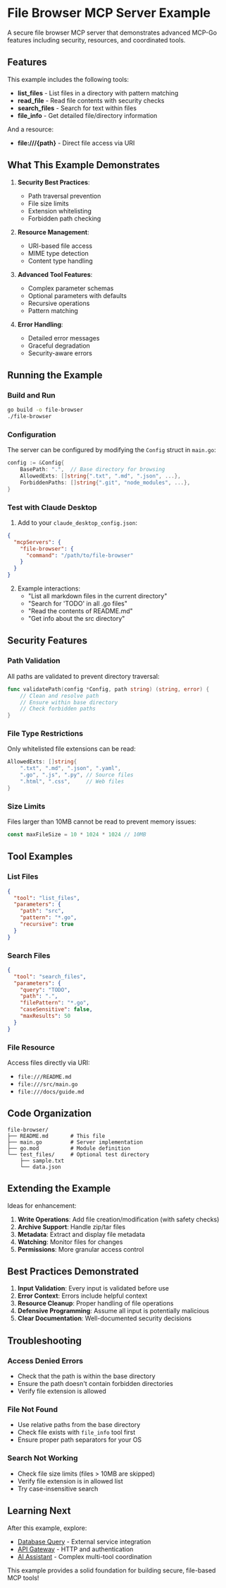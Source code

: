 # File Browser MCP Server Example

A secure file browser MCP server that demonstrates advanced MCP-Go features including security, resources, and coordinated tools.

## Features

This example includes the following tools:

- **list_files** - List files in a directory with pattern matching
- **read_file** - Read file contents with security checks
- **search_files** - Search for text within files
- **file_info** - Get detailed file/directory information

And a resource:
- **file:///{path}** - Direct file access via URI

## What This Example Demonstrates

1. **Security Best Practices**:
   - Path traversal prevention
   - File size limits
   - Extension whitelisting
   - Forbidden path checking

2. **Resource Management**:
   - URI-based file access
   - MIME type detection
   - Content type handling

3. **Advanced Tool Features**:
   - Complex parameter schemas
   - Optional parameters with defaults
   - Recursive operations
   - Pattern matching

4. **Error Handling**:
   - Detailed error messages
   - Graceful degradation
   - Security-aware errors

## Running the Example

### Build and Run

```bash
go build -o file-browser
./file-browser
```

### Configuration

The server can be configured by modifying the `Config` struct in `main.go`:

```go
config := &Config{
    BasePath: ".",  // Base directory for browsing
    AllowedExts: []string{".txt", ".md", ".json", ...},
    ForbiddenPaths: []string{".git", "node_modules", ...},
}
```

### Test with Claude Desktop

1. Add to your `claude_desktop_config.json`:
```json
{
  "mcpServers": {
    "file-browser": {
      "command": "/path/to/file-browser"
    }
  }
}
```

2. Example interactions:
   - "List all markdown files in the current directory"
   - "Search for 'TODO' in all .go files"
   - "Read the contents of README.md"
   - "Get info about the src directory"

## Security Features

### Path Validation

All paths are validated to prevent directory traversal:

```go
func validatePath(config *Config, path string) (string, error) {
    // Clean and resolve path
    // Ensure within base directory
    // Check forbidden paths
}
```

### File Type Restrictions

Only whitelisted file extensions can be read:

```go
AllowedExts: []string{
    ".txt", ".md", ".json", ".yaml",
    ".go", ".js", ".py", // Source files
    ".html", ".css",     // Web files
}
```

### Size Limits

Files larger than 10MB cannot be read to prevent memory issues:

```go
const maxFileSize = 10 * 1024 * 1024 // 10MB
```

## Tool Examples

### List Files

```json
{
  "tool": "list_files",
  "parameters": {
    "path": "src",
    "pattern": "*.go",
    "recursive": true
  }
}
```

### Search Files

```json
{
  "tool": "search_files",
  "parameters": {
    "query": "TODO",
    "path": ".",
    "filePattern": "*.go",
    "caseSensitive": false,
    "maxResults": 50
  }
}
```

### File Resource

Access files directly via URI:
- `file:///README.md`
- `file:///src/main.go`
- `file:///docs/guide.md`

## Code Organization

```
file-browser/
├── README.md       # This file
├── main.go         # Server implementation
├── go.mod          # Module definition
└── test_files/     # Optional test directory
    ├── sample.txt
    └── data.json
```

## Extending the Example

Ideas for enhancement:

1. **Write Operations**: Add file creation/modification (with safety checks)
2. **Archive Support**: Handle zip/tar files
3. **Metadata**: Extract and display file metadata
4. **Watching**: Monitor files for changes
5. **Permissions**: More granular access control

## Best Practices Demonstrated

1. **Input Validation**: Every input is validated before use
2. **Error Context**: Errors include helpful context
3. **Resource Cleanup**: Proper handling of file operations
4. **Defensive Programming**: Assume all input is potentially malicious
5. **Clear Documentation**: Well-documented security decisions

## Troubleshooting

### Access Denied Errors

- Check that the path is within the base directory
- Ensure the path doesn't contain forbidden directories
- Verify file extension is allowed

### File Not Found

- Use relative paths from the base directory
- Check file exists with `file_info` tool first
- Ensure proper path separators for your OS

### Search Not Working

- Check file size limits (files > 10MB are skipped)
- Verify file extension is in allowed list
- Try case-insensitive search

## Learning Next

After this example, explore:

- [Database Query](../database/) - External service integration
- [API Gateway](../api-gateway/) - HTTP and authentication
- [AI Assistant](../ai-assistant/) - Complex multi-tool coordination

This example provides a solid foundation for building secure, file-based MCP tools!